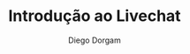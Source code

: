 ---
title: Introdução ao Livechat
dateEvent: 2018-07-21 10:00:00
extUrl: https://youtu.be/PxtQp8N3Pww
bgSize: cover
bgColor: 030c1a
author: Diego Dorgam
language: Brazil
cover: https://img.youtube.com/vi/PxtQp8N3Pww/0.jpg
categories:
  - Webinars
---
